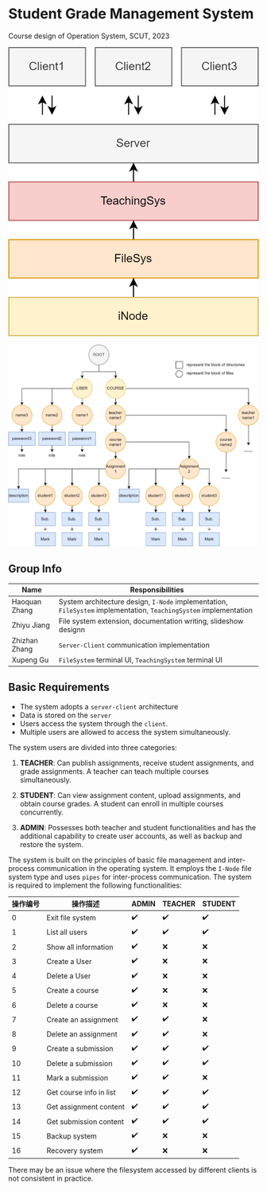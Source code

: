 # Student Grade Management System
Course design of Operation System, SCUT, 2023

![System structure](./Images/struct.png)

![System structure of teaching sys](./Images/TeachingSys.drawio.png)


## Group Info
| Name          | Responsibilities                                       |
|---------------|--------------------------------------------------------|
| Haoquan Zhang | System architecture design, `I-Node` implementation, `FileSystem` implementation, `TeachingSystem` implementation|
| Zhiyu Jiang   | File system extension, documentation writing, slideshow designn |
| Zhizhan Zhang | `Server-Client` communication implementation |
| Xupeng Gu     | `FileSystem` terminal UI, `TeachingSystem` terminal UI |


## Basic Requirements
* The system adopts a `server-client` architecture
* Data is stored on the `server`
* Users access the system through the `client`. 
* Multiple users are allowed to access the system simultaneously.

The system users are divided into three categories:

1. **TEACHER**: Can publish assignments, receive student assignments, and grade assignments. A teacher can teach multiple courses simultaneously.

2. **STUDENT**: Can view assignment content, upload assignments, and obtain course grades. A student can enroll in multiple courses concurrently.

3. **ADMIN**: Possesses both teacher and student functionalities and has the additional capability to create user accounts, as well as backup and restore the system.

The system is built on the principles of basic file management and inter-process communication in the operating system. It employs the `I-Node` file system type and uses `pipes` for inter-process communication. The system is required to implement the following functionalities:


| 操作编号 | 操作描述                    | ADMIN | TEACHER | STUDENT |
|---------|-----------------------------|-------|---------|---------|
| 0       | Exit file system            | ✔️    | ✔️      | ✔️      |
| 1       | List all users              | ✔️    | ✔️      | ✔️      |
| 2       | Show all information        | ✔️    | ❌      | ❌      |
| 3       | Create a User               | ✔️    | ❌      | ❌      |
| 4       | Delete a User               | ✔️    | ❌      | ❌      |
| 5       | Create a course             | ✔️    | ❌      | ❌      |
| 6       | Delete a course             | ✔️    | ❌      | ❌      |
| 7       | Create an assignment        | ✔️    | ✔️      | ❌      |
| 8       | Delete an assignment        | ✔️    | ✔️      | ❌      |
| 9       | Create a submission         | ✔️    | ✔️      | ✔️      |
| 10      | Delete a submission         | ✔️    | ✔️      | ✔️      |
| 11      | Mark a submission           | ✔️    | ✔️      | ❌      |
| 12      | Get course info in list     | ✔️    | ✔️      | ✔️      |
| 13      | Get assignment content      | ✔️    | ✔️      | ✔️      |
| 14      | Get submission content      | ✔️    | ✔️      | ✔️      |
| 15      | Backup system               | ✔️    | ❌      | ❌      |
| 16      | Recovery system             | ✔️    | ❌      | ❌      |


There may be an issue where the filesystem accessed by different clients is not consistent in practice.